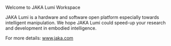 Welcome to JAKA Lumi Workspace

JAKA Lumi is a hardware and software open platform especially towards intelligent manipulation. We hope JAKA Lumi could speed-up your research and development in embodied intelligence.

For more details: www.jaka.com
